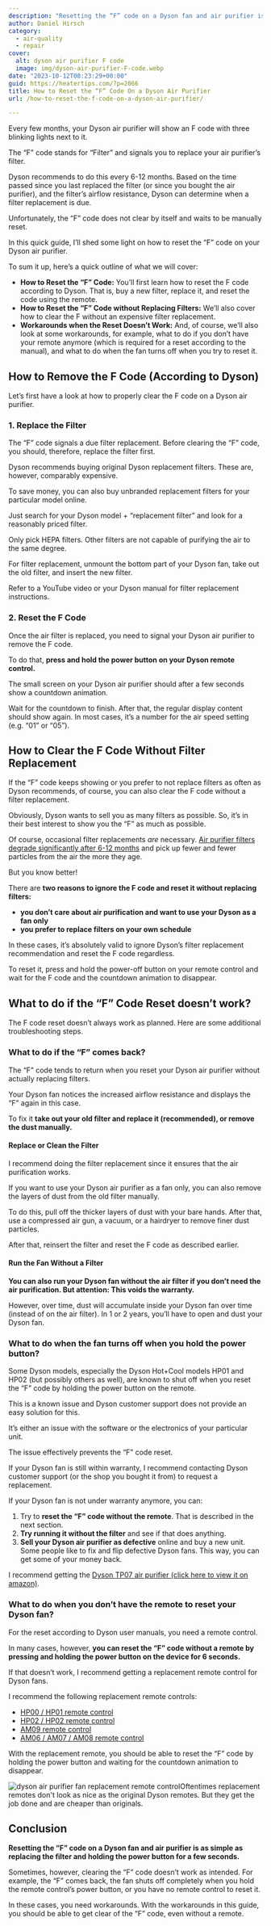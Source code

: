 ```yaml
---
description: "Resetting the “F” code on a Dyson fan and air purifier is as simple as replacing the filter and holding the power button for a few seconds."
author: Daniel Hirsch
category:
  - air-quality
  - repair
cover:
  alt: dyson air purifier F code
  image: img/dyson-air-purifier-F-code.webp
date: "2023-10-12T08:23:29+00:00"
guid: https://heatertips.com/?p=2066
title: How to Reset the “F” Code On a Dyson Air Purifier
url: /how-to-reset-the-f-code-on-a-dyson-air-purifier/

---
```

Every few months, your Dyson air purifier will show an F code with three blinking lights next to it.

The “F” code stands for “Filter” and signals you to replace your air purifier’s filter.

Dyson recommends to do this every 6-12 months. Based on the time passed since you last replaced the filter (or since you bought the air purifier), and the filter’s airflow resistance, Dyson can determine when a filter replacement is due.

Unfortunately, the “F” code does not clear by itself and waits to be manually reset.

In this quick guide, I’ll shed some light on how to reset the “F” code on your Dyson air purifier.

To sum it up, here’s a quick outline of what we will cover:

- **How to Reset the “F” Code:** You’ll first learn how to reset the F code according to Dyson. That is, buy a new filter, replace it, and reset the code using the remote.
- **How to Reset the “F” Code without Replacing Filters:** We’ll also cover how to clear the F without an expensive filter replacement.
- **Workarounds when the Reset Doesn’t Work:** And, of course, we’ll also look at some workarounds, for example, what to do if you don’t have your remote anymore (which is required for a reset according to the manual), and what to do when the fan turns off when you try to reset it.

## How to Remove the F Code (According to Dyson)

Let’s first have a look at how to properly clear the F code on a Dyson air purifier.

### 1\. Replace the Filter

The “F” code signals a due filter replacement. Before clearing the “F” code, you should, therefore, replace the filter first.

Dyson recommends buying original Dyson replacement filters. These are, however, comparably expensive.

To save money, you can also buy unbranded replacement filters for your particular model online.

Just search for your Dyson model + “replacement filter” and look for a reasonably priced filter.

Only pick HEPA filters. Other filters are not capable of purifying the air to the same degree.

For filter replacement, unmount the bottom part of your Dyson fan, take out the old filter, and insert the new filter.

Refer to a YouTube video or your Dyson manual for filter replacement instructions.

### 2\. Reset the F Code

Once the air filter is replaced, you need to signal your Dyson air purifier to remove the F code.

To do that, **press and hold the power button on your Dyson remote control.**

The small screen on your Dyson air purifier should after a few seconds show a countdown animation.

Wait for the countdown to finish. After that, the regular display content should show again. In most cases, it’s a number for the air speed setting (e.g. “01” or “05”).

## How to Clear the F Code Without Filter Replacement

If the “F” code keeps showing or you prefer to not replace filters as often as Dyson recommends, of course, you can also clear the F code without a filter replacement.

Obviously, Dyson wants to sell you as many filters as possible. So, it’s in their best interest to show you the “F” as much as possible.

Of course, occasional filter replacements _are_ necessary. [Air purifier filters degrade significantly after 6-12 months](/can-you-run-air-purifier-all-day/) and pick up fewer and fewer particles from the air the more they age.

But you know better!

There are **two reasons to ignore the F code and reset it without replacing filters:**

- **you don’t care about air purification and want to use your Dyson as a fan only**
- **you prefer to replace filters on your own schedule**

In these cases, it’s absolutely valid to ignore Dyson’s filter replacement recommendation and reset the F code regardless.

To reset it, press and hold the power-off button on your remote control and wait for the F code and the countdown animation to disappear.

## What to do if the “F” Code Reset doesn’t work?

The F code reset doesn’t always work as planned. Here are some additional troubleshooting steps.

### What to do if the “F” comes back?

The “F” code tends to return when you reset your Dyson air purifier without actually replacing filters.

Your Dyson fan notices the increased airflow resistance and displays the “F” again in this case.

To fix it **take out your old filter and replace it (recommended), or remove the dust manually.**

#### Replace or Clean the Filter

I recommend doing the filter replacement since it ensures that the air purification works.

If you want to use your Dyson air purifier as a fan only, you can also remove the layers of dust from the old filter manually.

To do this, pull off the thicker layers of dust with your bare hands. After that, use a compressed air gun, a vacuum, or a hairdryer to remove finer dust particles.

After that, reinsert the filter and reset the F code as described earlier.

#### Run the Fan Without a Filter

**You can also run your Dyson fan without the air filter if you don’t need the air purification. But attention: This voids the warranty.**

However, over time, dust will accumulate inside your Dyson fan over time (instead of on the air filter). In 1 or 2 years, you’ll have to open and dust your Dyson fan.

### What to do when the fan turns off when you hold the power button?

Some Dyson models, especially the Dyson Hot+Cool models HP01 and HP02 (but possibly others as well), are known to shut off when you reset the “F” code by holding the power button on the remote.

This is a known issue and Dyson customer support does not provide an easy solution for this.

It’s either an issue with the software or the electronics of your particular unit.

The issue effectively prevents the “F” code reset.

If your Dyson fan is still within warranty, I recommend contacting Dyson customer support (or the shop you bought it from) to request a replacement.

If your Dyson fan is not under warranty anymore, you can:

1. Try to **reset the “F” code without the remote**. That is described in the next section.
1. **Try running it without the filter** and see if that does anything.
1. **Sell your Dyson air purifier as defective** online and buy a new unit. Some people like to fix and flip defective Dyson fans. This way, you can get some of your money back.

I recommend getting the [Dyson TP07 air purifier (click here to view it on amazon)](https://www.amazon.com/Dyson-Purifier-Smart-White-Silver/dp/B09LT8THGS?crid=1TCFK2OM6SC5T&keywords=dyson%2Bair%2Bpurifier&qid=1697097816&sprefix=dyson%2Bair%2Bpurifie%2Caps%2C182&sr=8-4&th=1&linkCode=ll1&tag=heatertips-20&linkId=f2b47af6c14e41aab0510f151f9233c2&language=en_US&ref_=as_li_ss_tl).

### What to do when you don’t have the remote to reset your Dyson fan?

For the reset according to Dyson user manuals, you need a remote control.

In many cases, however, **you can reset the “F” code without a remote by pressing and holding the power button on the device for 6 seconds.**

If that doesn’t work, I recommend getting a replacement remote control for Dyson fans.

I recommend the following replacement remote controls:

- [HP00 / HP01 remote control](https://www.amazon.com/CHOUBENBEN-Replacement-Remote-Control-Purifier/dp/B07RZ5YNQ8?crid=LBQLJYBMSAME&keywords=dyson+remote+control+replacement&qid=1697097189&sprefix=dyson+remote+control+%2Caps%2C183&sr=8-23&linkCode=ll1&tag=heatertips-20&linkId=c4475091943cce0b50bb1b12e4d31829&language=en_US&ref_=as_li_ss_tl)
- [HP02 / HP02 remote control](https://www.amazon.com/CHOUBENBEN-Replacement-967826-02-967826-03-Purifier/dp/B07S18SB3Q?crid=1H5E2Z7PWCOUA&keywords=dyson+remote+control+replacement+hp02&qid=1697097467&sprefix=dyson+remote+control+replacement+hp0%2Caps%2C170&sr=8-4&linkCode=ll1&tag=heatertips-20&linkId=a1d691d7413cd664d6d1237de747d8d3&language=en_US&ref_=as_li_ss_tl)
- [AM09 remote control](https://www.amazon.com/66538-04-966538-01-Replacement-Controller-Magnetic/dp/B0B4WJ5G87?crid=LBQLJYBMSAME&keywords=dyson+remote+control+replacement&qid=1697097189&sprefix=dyson+remote+control+%2Caps%2C183&sr=8-32&linkCode=ll1&tag=heatertips-20&linkId=c794c2a621599eb30bb039ac07ad5cae&language=en_US&ref_=as_li_ss_tl)
- [AM06 / AM07 / AM08 remote control](https://www.amazon.com/Dyson-Replacement-Remote-Control-965824-01/dp/B06VTD369R?crid=LBQLJYBMSAME&keywords=dyson+remote+control+replacement&qid=1697097189&sprefix=dyson+remote+control+%2Caps%2C183&sr=8-27&linkCode=ll1&tag=heatertips-20&linkId=7299d05e9592e114b1f514c740857bbb&language=en_US&ref_=as_li_ss_tl)

With the replacement remote, you should be able to reset the “F” code by holding the power button and waiting for the countdown animation to disappear.

![dyson air purifier fan replacement remote control](/img/dyson-air-purifier-fan-replacement-remote-control.webp)Oftentimes replacement remotes don't look as nice as the original Dyson remotes. But they get the job done and are cheaper than originals.

## Conclusion

**Resetting the “F” code on a Dyson fan and air purifier is as simple as replacing the filter and holding the power button for a few seconds.**

Sometimes, however, clearing the “F” code doesn’t work as intended. For example, the “F” comes back, the fan shuts off completely when you hold the remote control’s power button, or you have no remote control to reset it.

In these cases, you need workarounds. With the workarounds in this guide, you should be able to get clear of the “F” code, even without a remote.
